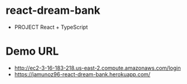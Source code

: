 # react-dream-bank
- PROJECT React + TypeScript

# Demo URL
- http://ec2-3-16-183-218.us-east-2.compute.amazonaws.com/login
- https://jamunoz96-react-dream-bank.herokuapp.com/
